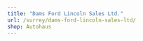 ```yaml
---
title: "Dams Ford Lincoln Sales Ltd."
url: /surrey/dams-ford-lincoln-sales-ltd/
shop: Autohaus
---
```

